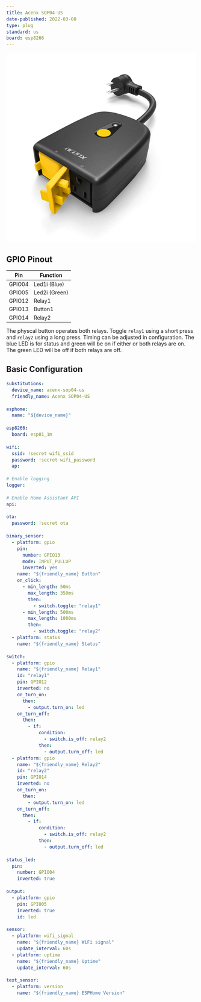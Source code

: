 ```yaml
---
title: Acenx SOP04-US
date-published: 2022-03-08
type: plug
standard: us
board: esp8266
---
```


![alt text](sop04-us.jpg "Acenx SOP04-US")

## GPIO Pinout

| Pin    | Function             |
| ------ | -------------------- |
| GPIO04 | Led1i (Blue)         |
| GPIO05 | Led2i (Green)        |
| GPIO12 | Relay1               |
| GPIO13 | Button1              |
| GPIO14 | Relay2               |

The physcal button operates both relays.  Toggle `relay1` using a short press and `relay2` using a long press.  Timing can be adjusted in configuration.  The blue LED is for status and green will be on if either or both relays are on.  The green LED will be off if both relays are off.

## Basic Configuration

```yaml
substitutions:
  device_name: acenx-sop04-us
  friendly_name: Acenx SOP04-US

esphome:
  name: "${device_name}"

esp8266:
  board: esp01_1m

wifi:
  ssid: !secret wifi_ssid
  password: !secret wifi_password
  ap:

# Enable logging
logger:

# Enable Home Assistant API
api:

ota:
  password: !secret ota

binary_sensor:
  - platform: gpio
    pin:
      number: GPIO13
      mode: INPUT_PULLUP
      inverted: yes
    name: "${friendly_name} Button"
    on_click:
      - min_length: 50ms
        max_length: 350ms
        then:
          - switch.toggle: "relay1"
      - min_length: 500ms
        max_length: 1000ms
        then:
          - switch.toggle: "relay2"
  - platform: status
    name: "${friendly_name} Status"

switch:
  - platform: gpio
    name: "${friendly_name} Relay1"
    id: "relay1"
    pin: GPIO12
    inverted: no
    on_turn_on:
      then:
        - output.turn_on: led
    on_turn_off:
      then:
        - if:
            condition:
              - switch.is_off: relay2
            then:
              - output.turn_off: led
  - platform: gpio
    name: "${friendly_name} Relay2"
    id: "relay2"
    pin: GPIO14
    inverted: no
    on_turn_on:
      then:
        - output.turn_on: led
    on_turn_off:
      then:
        - if:
            condition:
              - switch.is_off: relay2
            then:
              - output.turn_off: led

status_led:
  pin:
    number: GPIO04
    inverted: true

output:
  - platform: gpio
    pin: GPIO05
    inverted: true
    id: led

sensor:
  - platform: wifi_signal
    name: "${friendly_name} WiFi signal"
    update_interval: 60s
  - platform: uptime
    name: "${friendly_name} Uptime"
    update_interval: 60s

text_sensor:
  - platform: version
    name: "${friendly_name} ESPHome Version"
```
